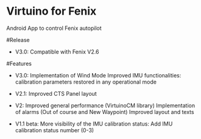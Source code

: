 # Virtuino for Fenix
 Android App to control Fenix autopilot

#Release
- V3.0:
Compatible with Fenix V2.6

#Features
- V3.0:
Implementation of Wind Mode
Improved IMU functionalities: calibration parameters restored in any operational mode

- V2.1:
Improved CTS Panel layout

- V2:
Improved general performance (VirtuinoCM library)
Implementation of alarms (Out of course and New Waypoint)
Improved layout and texts

- V1.1 beta: More visibility of the IMU calibration status: Add IMU calibration status number (0-3)
